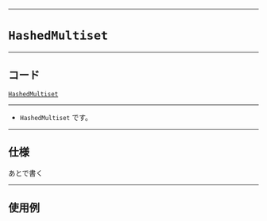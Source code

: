_____

# `HashedMultiset`

_____

## コード

[`HashedMultiset`](https://github.com/titanium-22/Library_py/blob/main/DataStructures/Set/HashedMultiset.py)
<!-- code=https://github.com/titanium-22/Library_py/blob/main/DataStructures\Set\HashedMultiset.py -->

_____

- `HashedMultiset` です。

_____

## 仕様

あとで書く

_____

## 使用例

```python
```


